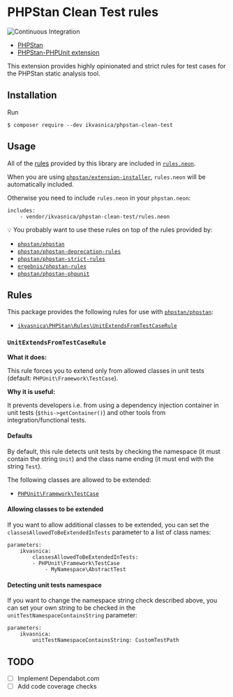 # PHPStan Clean Test rules

![Continuous Integration](https://github.com/ikvasnica/phpstan-clean-test/workflows/continuous-integration/badge.svg?event=push)

- [PHPStan](https://github.com/phpstan/phpstan)
- [PHPStan-PHPUnit extension](https://github.com/phpstan/phpstan-phpunit)

This extension provides highly opinionated and strict rules for test cases for the PHPStan static analysis tool.

## Installation

Run

```
$ composer require --dev ikvasnica/phpstan-clean-test
```

## Usage

All of the [rules](https://github.com/ikvasnica/phpstan-clean-test#rules) provided by this library are included in [`rules.neon`](rules.neon).

When you are using [`phpstan/extension-installer`](https://github.com/phpstan/extension-installer), `rules.neon` will be automatically included.

Otherwise you need to include `rules.neon` in your `phpstan.neon`:

```neon
includes:
	- vendor/ikvasnica/phpstan-clean-test/rules.neon
```

:bulb: You probably want to use these rules on top of the rules provided by:

* [`phpstan/phpstan`](https://github.com/phpstan/phpstan)
* [`phpstan/phpstan-deprecation-rules`](https://github.com/phpstan/phpstan-deprecation-rules)
* [`phpstan/phpstan-strict-rules`](https://github.com/phpstan/phpstan-strict-rules)
* [`ergebnis/phpstan-rules`](https://github.com/ergebnis/phpstan-rules)
* [`phpstan/phpstan-phpunit`](https://github.com/phpstan/phpstan-phpunit)

## Rules

This package provides the following rules for use with [`phpstan/phpstan`](https://github.com/phpstan/phpstan):

* [`ikvasnica\PHPStan\Rules\UnitExtendsFromTestCaseRule`](#unitextendsfromtestcaserule)

### `UnitExtendsFromTestCaseRule`

**What it does:**

This rule forces you to extend only from allowed classes in unit tests (default: `PHPUnit\Framework\TestCase`).

**Why it is useful:**

It prevents developers i.e. from using a dependency injection container in unit tests (`$this->getContainer()`) and other tools from integration/functional tests.

#### Defaults

By default, this rule detects unit tests by checking the namespace (it must contain the string `Unit`) and the class name ending (it must end with the string `Test`).

The following classes are allowed to be extended:

* [`PHPUnit\Framework\TestCase`](https://github.com/sebastianbergmann/phpunit/blob/7.5.2/src/Framework/TestCase.php)


#### Allowing classes to be extended

If you want to allow additional classes to be extended, you can set the `classesAllowedToBeExtendedInTests` parameter to a list of class names:

```neon
parameters:
    ikvasnica:
        classesAllowedToBeExtendedInTests:
	    - PHPUnit\Framework\TestCase
            - MyNamespace\AbstractTest
```

#### Detecting unit tests namespace
If you want to change the namespace string check described above, you can set your own string to be checked in the `unitTestNamespaceContainsString` parameter:

```neon
parameters:
    ikvasnica:
        unitTestNamespaceContainsString: CustomTestPath
```

## TODO
- [ ] Implement Dependabot.com
- [ ] Add code coverage checks

